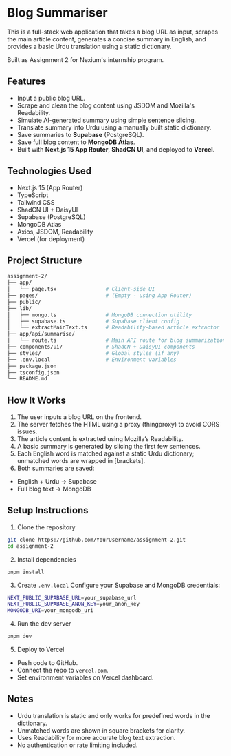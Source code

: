 # Blog Summariser

This is a full-stack web application that takes a blog URL as input, scrapes the main article content, generates a concise summary in English, and provides a basic Urdu translation using a static dictionary.

Built as Assignment 2 for Nexium's internship program.

## Features

- Input a public blog URL.
- Scrape and clean the blog content using JSDOM and Mozilla's Readability.
- Simulate AI-generated summary using simple sentence slicing.
- Translate summary into Urdu using a manually built static dictionary.
- Save summaries to **Supabase** (PostgreSQL).
- Save full blog content to **MongoDB Atlas**.
- Built with **Next.js 15 App Router**, **ShadCN UI**, and deployed to **Vercel**.

## Technologies Used

- Next.js 15 (App Router)
- TypeScript
- Tailwind CSS
- ShadCN UI + DaisyUI
- Supabase (PostgreSQL)
- MongoDB Atlas
- Axios, JSDOM, Readability
- Vercel (for deployment)

## Project Structure

```bash
assignment-2/
├── app/
│   └── page.tsx                # Client-side UI
├── pages/                      # (Empty - using App Router)
├── public/
├── lib/
│   ├── mongo.ts                # MongoDB connection utility
│   ├── supabase.ts             # Supabase client config
│   └── extractMainText.ts      # Readability-based article extractor
├── app/api/summarise/
│   └── route.ts                # Main API route for blog summarization
├── components/ui/              # ShadCN + DaisyUI components
├── styles/                     # Global styles (if any)
├── .env.local                  # Environment variables
├── package.json
├── tsconfig.json
└── README.md
```

## How It Works

1. The user inputs a blog URL on the frontend.
2. The server fetches the HTML using a proxy (thingproxy) to avoid CORS issues.
3. The article content is extracted using Mozilla’s Readability.
4. A basic summary is generated by slicing the first few sentences.
5. Each English word is matched against a static Urdu dictionary; unmatched words are wrapped in [brackets].
6. Both summaries are saved:
- English + Urdu → Supabase
- Full blog text → MongoDB

## Setup Instructions

1. Clone the repository
```bash
git clone https://github.com/YourUsername/assignment-2.git
cd assignment-2
```
2. Install dependencies
```bash
pnpm install
```
3. Create `.env.local`
Configure your Supabase and MongoDB credentials:
```bash
NEXT_PUBLIC_SUPABASE_URL=your_supabase_url
NEXT_PUBLIC_SUPABASE_ANON_KEY=your_anon_key
MONGODB_URI=your_mongodb_uri
```
4. Run the dev server
```bash
pnpm dev
```
5. Deploy to Vercel
- Push code to GitHub.
- Connect the repo to `vercel.com`.
- Set environment variables on Vercel dashboard.

## Notes
- Urdu translation is static and only works for predefined words in the dictionary.
- Unmatched words are shown in square brackets for clarity.
- Uses Readability for more accurate blog text extraction.
- No authentication or rate limiting included.
